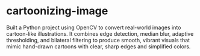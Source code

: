 # cartoonizing-image
Built a Python project using OpenCV to convert real-world images into cartoon-like illustrations. It combines edge detection, median blur, adaptive thresholding, and bilateral filtering to produce smooth, vibrant visuals that mimic hand-drawn cartoons with clear, sharp edges and simplified colors.
